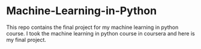 # Machine-Learning-in-Python
This repo contains the final project for my machine learning in python course.
I took the machine learning in python course in coursera and here is my final project.

